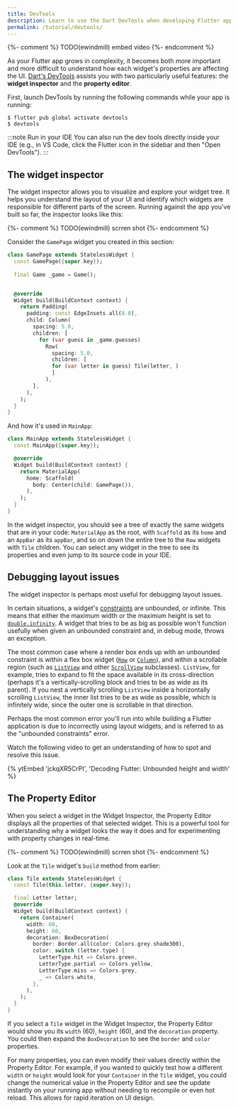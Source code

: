 ```yaml
---
title: DevTools
description: Learn to use the Dart DevTools when developing Flutter apps.
permalink: /tutorial/devtools/
---
```


{%- comment %}
TODO(ewindmill) embed video
{%- endcomment %}

As your Flutter app grows in complexity, it becomes both more important and more
difficult to understand how each widget's properties are affecting the UI.
[Dart's DevTools][] assists you with two particularly useful features: the
**widget inspector** and the **property editor**.

First, launch DevTools by running the following commands while your app is running:

```shell
$ flutter pub global activate devtools
$ devtools
```

:::note Run in your IDE 
You can also run the dev tools directly inside your IDE
(e.g., in VS Code, click the Flutter icon in the sidebar and then "Open
DevTools"). 
:::

## The widget inspector

The widget inspector allows you to visualize and explore your widget tree. It
helps you understand the layout of your UI and identify which widgets are
responsible for different parts of the screen. Running against the app you've
built so far, the inspector looks like this:

{%- comment %}
TODO(ewindmill) scrren shot
{%- endcomment %}

Consider the `GamePage` widget you created in this section:

```dart
class GamePage extends StatelessWidget {
  const GamePage({super.key});
  
  final Game _game = Game();


  @override  
  Widget build(BuildContext context) {
    return Padding(
      padding: const EdgeInsets.all(8.0),
      child: Column(
        spacing: 5.0,
        children: [
          for (var guess in _game.guesses)
            Row(
              spacing: 5.0,
              children: [
              for (var letter in guess) Tile(letter, )
              ]
            ),
        ],
      ),
    );
  }
}
```

And how it's used in `MainApp`:

```dart
class MainApp extends StatelessWidget {
  const MainApp({super.key});

  @override
  Widget build(BuildContext context) {
    return MaterialApp(
      home: Scaffold(
        body: Center(child: GamePage()),
      ),
    );
  }
}
```

In the widget inspector, you should see a tree of exactly the same widgets that
are in your code: `MaterialApp` as the root, with `Scaffold` as its `home` and
an `AppBar` as its `appBar`, and so on down the entire tree to the `Row` widgets
with `Tile` children. You can select any widget in the tree to see its
properties and even jump to its source code in your IDE.

## Debugging layout issues

The widget inspector is perhaps most useful for debugging layout issues.

In certain situations, a widget's [constraints][] are unbounded, or infinite. This means
that either the maximum width or the maximum height is set to
[`double.infinity`][]. A widget that tries to be as big as possible won't function
usefully when given an unbounded constraint and, in debug mode, throws an
exception.

The most common case where a render box ends up with an unbounded constraint is
within a flex box widget ([`Row`][] or [`Column`][]), and within a scrollable region
(such as [`ListView`][] and other [`ScrollView`][] subclasses). `ListView`, for
example, tries to expand to fit the space available in its cross-direction
(perhaps it's a vertically-scrolling block and tries to be as wide as its
parent). If you nest a vertically scrolling `ListView` inside a horizontally
scrolling `ListView`, the inner list tries to be as wide as possible, which is
infinitely wide, since the outer one is scrollable in that direction.

Perhaps the most common error you'll run into while building a Flutter
application is due to incorrectly using layout widgets, and is referred to as
the "unbounded constraints" error.

Watch the following video to get an understanding of how to spot and resolve this issue.

{% ytEmbed 'jckqXR5CrPI', 'Decoding Flutter: Unbounded height and width' %}

## The Property Editor

When you select a widget in the Widget Inspector, the Property Editor displays
all the properties of that selected widget. This is a powerful tool for
understanding why a widget looks the way it does and for experimenting with
property changes in real-time.

{%- comment %}
TODO(ewindmill) scrren shot
{%- endcomment %}

Look at the `Tile` widget's `build` method from earlier:

```dart
class Tile extends StatelessWidget {
  const Tile(this.letter, {super.key});

  final Letter letter;
  @override
  Widget build(BuildContext context) {
    return Container(
      width: 60,
      height: 60,
      decoration: BoxDecoration(
        border: Border.all(color: Colors.grey.shade300),
        color: switch (letter.type) {
          LetterType.hit => Colors.green,
          LetterType.partial => Colors.yellow,
          LetterType.miss => Colors.grey,
          _ => Colors.white,
        },
      ),
    );
  }
}
```

If you select a `Tile` widget in the Widget Inspector, the Property Editor would
show you its `width` (60), `height` (60), and the `decoration` property. You
could then expand the `BoxDecoration` to see the `border` and `color`
properties.

For many properties, you can even modify their values directly within the
Property Editor. For example, if you wanted to quickly test how a different
`width` or `height` would look for your `Container` in the `Tile` widget, you
could change the numerical value in the Property Editor and see the update
instantly on your running app without needing to recompile or even hot reload.
This allows for rapid iteration on UI design.

[Dart's DevTools]: /tools/devtools
[constraints]: /ui/layout/constraints
[`double.infinity`]:{{site.api}}/flutter/dart-core/double/infinity-constant.html
[`Column`]: {{site.api}}/flutter/widgets/Column-class.html
[`Row`]: {{site.api}}/flutter/widgets/Row-class.html
[`ListView`]: {{site.api}}/flutter/widgets/ListView-class.html
[`ScrollView`]: {{site.api}}/flutter/widgets/ScrollView-class.html
